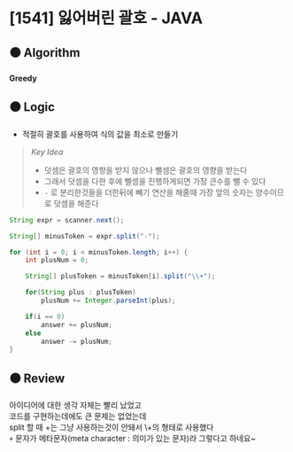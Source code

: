 # [1541] 잃어버린 괄호 - JAVA

## :black_circle: Algorithm
**Greedy**

## :black_circle: Logic

- 적절히 괄호를 사용하여 식의 값을 최소로 만들기

> _Key Idea_
> - 덧셈은 괄호의 영향을 받지 않으나 뺄셈은 괄호의 영향을 받는다
> - 그래서 덧셈을 다한 후에 뺄셈을 진행하게되면 가장 큰수를 뺄 수 있다
> - `-` 로 분리한것들을 더한뒤에 빼기 연산을 해줄때 가장 앞의 숫자는 양수이므로 덧셈을 해준다

```Java
String expr = scanner.next();

String[] minusToken = expr.split("-");

for (int i = 0; i < minusToken.length; i++) {
    int plusNum = 0;

    String[] plusToken = minusToken[i].split("\\+");

    for(String plus : plusToken)
        plusNum += Integer.parseInt(plus);

    if(i == 0)
        answer += plusNum;
    else
        answer -= plusNum;
}
```

## :black_circle: Review
아이디어에 대한 생각 자체는 빨리 났었고  
코드를 구현하는데에도 큰 문제는 없었는데  
split 할 때 +는 그냥 사용하는것이 안돼서 \\+의 형태로 사용했다  
`+` 문자가 메타문자(meta character : 의미가 있는 문자)라 그렇다고 하네요~

